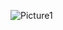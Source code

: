 
![Picture1](https://user-images.githubusercontent.com/78169319/173532765-63d93bb6-3592-4701-9f34-21d1acc900e8.png)
